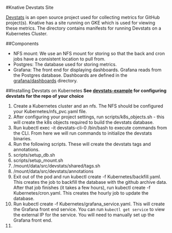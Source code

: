 #Knative Devstats Site

[Devstats](https://github.com/cncf/devstats) is an open source project used for
collecting metrics for GitHub project(s). Knative has a site running on GKE
which is used for viewing these metrics. The directory contains manifests for
running Devstats on a Kubernetes Cluster.

##Components
- NFS mount: We use an NFS mount for storing so that the back and cron jobs have
  a consistent location to pull from.
- Postgres: The database used for storing metrics.
- Grafana: The front end for displaying dashboards. Grafana reads from the Postgres database. Dashboards are defined in the [grafana/dashboards](grafana/dashboards/knative/) directory.



##Installing Devstats on Kubernetes
**See [devstats-example](https://github.com/cncf/devstats-example) for configuring devstats for the repo of your choice**
1. Create a Kubernetes cluster and an nfs. The NFS should be configured your Kubernetes/nfs_pvc.yaml file.
1. After configuring your project settings, run scripts/k8s_objects.sh - this
   will create the k8s objects required to build the devstats database.
1. Run kubectl exec -it devstats-cli-0 /bin/bash to execute commands from the CLI. From here we will run commands to initialize the devstats binaries.
1. Run the following scripts. These will create the devstats tags and
   annotations.
  1. scripts/setup_db.sh
  1. scripts/setup_mount.sh
  1. /mount/data/src/devstats/shared/tags.sh
  1. /mount/data/src/devstats/annotations
1. Exit out of the pod and run kubectl create -f Kubernetes/backfill.yaml. This creates the job to backfill the database with the github archive data. After that job finishes (it takes a few hours), run kubectl create -f Kubernetes/cron.yaml. This creates the hourly job to update the database.
1. Run kubectl create -f Kubernetes/grafana_service.yaml. This will create the
   Grafana front end service. You can run `kubectl get service` to view the
   external IP for the service. You will need to manually set up the Grafana
   front end.
1. 
